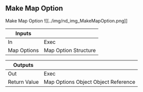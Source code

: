 ## Make Map Option
Make Map Option
![[../img/nd_img_MakeMapOption.png]]

|Inputs||
|--|--|
| In | Exec |
| Map Options | Map Option Structure |

|Outputs||
|--|--|
| Out | Exec |
| Return Value | Map Options Object Object Reference |
